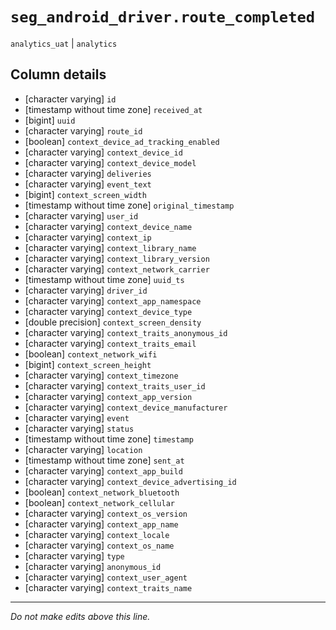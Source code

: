 # `seg_android_driver.route_completed`
`analytics_uat` | `analytics`

## Column details
* [character varying] `id`
* [timestamp without time zone] `received_at`
* [bigint]    `uuid`
* [character varying] `route_id`
* [boolean]   `context_device_ad_tracking_enabled`
* [character varying] `context_device_id`
* [character varying] `context_device_model`
* [character varying] `deliveries`
* [character varying] `event_text`
* [bigint]    `context_screen_width`
* [timestamp without time zone] `original_timestamp`
* [character varying] `user_id`
* [character varying] `context_device_name`
* [character varying] `context_ip`
* [character varying] `context_library_name`
* [character varying] `context_library_version`
* [character varying] `context_network_carrier`
* [timestamp without time zone] `uuid_ts`
* [character varying] `driver_id`
* [character varying] `context_app_namespace`
* [character varying] `context_device_type`
* [double precision] `context_screen_density`
* [character varying] `context_traits_anonymous_id`
* [character varying] `context_traits_email`
* [boolean]   `context_network_wifi`
* [bigint]    `context_screen_height`
* [character varying] `context_timezone`
* [character varying] `context_traits_user_id`
* [character varying] `context_app_version`
* [character varying] `context_device_manufacturer`
* [character varying] `event`
* [character varying] `status`
* [timestamp without time zone] `timestamp`
* [character varying] `location`
* [timestamp without time zone] `sent_at`
* [character varying] `context_app_build`
* [character varying] `context_device_advertising_id`
* [boolean]   `context_network_bluetooth`
* [boolean]   `context_network_cellular`
* [character varying] `context_os_version`
* [character varying] `context_app_name`
* [character varying] `context_locale`
* [character varying] `context_os_name`
* [character varying] `type`
* [character varying] `anonymous_id`
* [character varying] `context_user_agent`
* [character varying] `context_traits_name`

-------------------------------------------------------------------------------
*Do not make edits above this line.*
